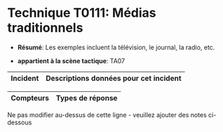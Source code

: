 # Technique T0111: Médias traditionnels

* **Résumé**: Les exemples incluent la télévision, le journal, la radio, etc.

* **appartient à la scène tactique**: TA07


|Incident |Descriptions données pour cet incident |
|-------- |-------------------- |



|Compteurs |Types de réponse |
|-------- |-------------- |


Ne pas modifier au-dessus de cette ligne - veuillez ajouter des notes ci-dessous